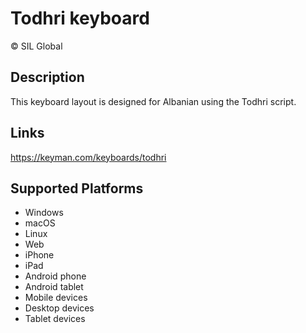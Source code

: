 Todhri keyboard
==============

© SIL Global

Description
-----------

This keyboard layout is designed for Albanian using the Todhri script.

Links
-----
https://keyman.com/keyboards/todhri

Supported Platforms
-------------------
 * Windows
 * macOS
 * Linux
 * Web
 * iPhone
 * iPad
 * Android phone
 * Android tablet
 * Mobile devices
 * Desktop devices
 * Tablet devices

